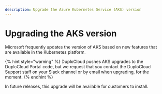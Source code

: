 ```yaml
---
description: Upgrade the Azure Kubernetes Service (AKS) version
---
```


# Upgrading the AKS version

Microsoft frequently updates the version of AKS based on new features that are available in the Kubernetes platform.&#x20;

{% hint style="warning" %}
DuploCloud pushes AKS upgrades to the DuploCloud Portal code, but we request that you contact the DuploCloud Support staff on your Slack channel or by email when upgrading, for the moment.
{% endhint %}

In future releases, this upgrade will be available for customers to install.

&#x20;                                    &#x20;
